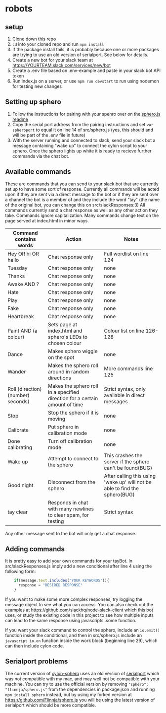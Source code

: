 # robots

## setup
1. Clone down this repo
2. `cd` into your cloned repo and run `npm install`
3. If the package install fails, it is probably because one or more packages are trying to use an old version of serialport. See below for details.
4. Create a new bot for your slack team at https://YOURTEAM.slack.com/services/new/bot
5. Create a .env file based on .env-example and paste in your slack bot API token
6. Run index.js on a server, or use `npm run devstart` to run using nodemon for testing new changes

## Setting up sphero
1. Follow the instructions for pairing with your spehro over on the [sphero.js readme](https://github.com/orbotix/sphero.js)
2. Copy the serial port address from the pairing instructions and set `var spheroport` to equal it on line 14 of src/sphero.js (yes, this should and will be part of the .env file in future)
3. With the server running and connected to slack, send your slack bot a message containing "wake up" to connect the cylon script to your sphero. Once the sphero lights up white it is ready to recieve further commands via the chat bot.

## Available commands
These are commands that you can send to your slack bot that are currently set up to have some sort of response. Currently all commands will be acted upon if they are sent via a direct message to the bot or if they are sent over a channel the bot is a member of and they include the word "tay" (the name of the original bot, you can change this on src/slackResponses:3)
All commands currently send a chat response as well as any other action they take. Commands ignore capitalization. Many commands change text on the page served at index.html in minor ways.

| Command contains words | Action | Notes|
| ---------------------- | ------ | ---- |
| Hey OR hi OR hello     | Chat response only | Full wordlist on line 124 |
| Tuesday                | Chat response only | none |
| Thanks                 | Chat response only | none |
| Awake AND ?            | Chat response only | none |
| Hate                   | Chat response only | none |
| Play                   | Chat response only | none |
| Fake                   | Chat response only | none |
| Heartbreak             | Chat response only | none |
| Paint AND (a colour)   | Sets page at index.html and sphero's LEDs to chosen colour | Colour list on line 126-128 |
| Dance                  | Makes sphero wiggle on the spot | none |
| Wander                 | Makes the sphero roll around in random directions | More commands line 125 |
| Roll (direction) (number) seconds)| Makes the sphero roll in a specified direction for a certain amount of time | Strict syntax, only available in direct messages |
| Stop                   | Stop the sphero if it is moving | none |
| Calibrate              | Put sphero in calibration mode | none |
| Done calibrating       | Turn off calibration mode | none |
| Wake up                | Attempt to connect to the sphero | This crashes the server if the sphero can't be found(BUG) |
| Good night             | Disconnect from the sphero | After calling this using 'wake up' will not be able to find the sphero(BUG) |
| tay clear              | Responds in chat with many newlines to clear spam, for testing | Strict syntax |

Any other message sent to the bot will only get a chat response.

## Adding commands
It is pretty easy to add your own commands for your tayBot. In src/slackResponses.js imply add a new conditional after line 4 using the following form:
```JavaScript
    if(message.text.includes("YOUR KEYWORDS")){
      response = "DESIRED RESPONSE"
    }
```

If you want to make some more complex responses, try logging the message object to see what you can access. You can also check out the examples at https://github.com/slackhq/node-slack-client which this bot uses, or study the existing code in this project to see how multiple inputs can lead to the same response using javascripts .some function.

If you want your slack command to control the sphero, include an `io.emit()` function inside the conditional, and then in src/sphero.js include an `javascript io.on` function inside the work block (beginning line 29), which can then include cylon code.

## Serialport problems
The current version of [cylon-sphero](https://github.com/orbotix/sphero.js) uses an old version of [serialport](https://github.com/voodootikigod/node-serialport) which was not compatible with my mac, and may well not be compatible with your machine. You can try to use the official version by removing `"sphero": "flinnja/sphero.js"` from the dependencies in package.json and running `npm install sphero` instead, but by using my forked version at https://github.com/Flinnja/sphero.js you will be using the latest version of serialport which should be more compatible.
